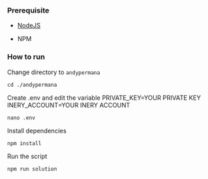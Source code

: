 ### Prerequisite

- [NodeJS](https://nodejs.org/en/)

- NPM



### How to run

Change directory to ```andypermana```

```shell
cd ./andypermana
```

Create .env and edit the variable
PRIVATE_KEY=YOUR PRIVATE KEY
INERY_ACCOUNT=YOUR INERY ACCOUNT

```shell
nano .env
```

Install dependencies

```shell
npm install
```

Run the script

```
npm run solution
```
